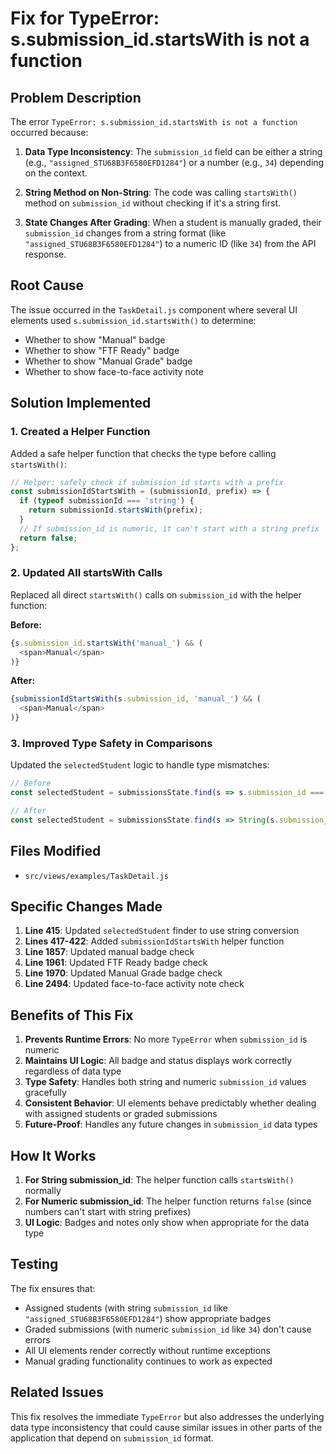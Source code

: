 # Fix for TypeError: s.submission_id.startsWith is not a function

## Problem Description

The error `TypeError: s.submission_id.startsWith is not a function` occurred because:

1. **Data Type Inconsistency**: The `submission_id` field can be either a string (e.g., `"assigned_STU68B3F6580EFD1284"`) or a number (e.g., `34`) depending on the context.

2. **String Method on Non-String**: The code was calling `startsWith()` method on `submission_id` without checking if it's a string first.

3. **State Changes After Grading**: When a student is manually graded, their `submission_id` changes from a string format (like `"assigned_STU68B3F6580EFD1284"`) to a numeric ID (like `34`) from the API response.

## Root Cause

The issue occurred in the `TaskDetail.js` component where several UI elements used `s.submission_id.startsWith()` to determine:
- Whether to show "Manual" badge
- Whether to show "FTF Ready" badge  
- Whether to show "Manual Grade" badge
- Whether to show face-to-face activity note

## Solution Implemented

### 1. Created a Helper Function

Added a safe helper function that checks the type before calling `startsWith()`:

```javascript
// Helper: safely check if submission_id starts with a prefix
const submissionIdStartsWith = (submissionId, prefix) => {
  if (typeof submissionId === 'string') {
    return submissionId.startsWith(prefix);
  }
  // If submission_id is numeric, it can't start with a string prefix
  return false;
};
```

### 2. Updated All startsWith Calls

Replaced all direct `startsWith()` calls on `submission_id` with the helper function:

**Before:**
```javascript
{s.submission_id.startsWith('manual_') && (
  <span>Manual</span>
)}
```

**After:**
```javascript
{submissionIdStartsWith(s.submission_id, 'manual_') && (
  <span>Manual</span>
)}
```

### 3. Improved Type Safety in Comparisons

Updated the `selectedStudent` logic to handle type mismatches:

```javascript
// Before
const selectedStudent = submissionsState.find(s => s.submission_id === selectedStudentId) || submissionsState[0];

// After  
const selectedStudent = submissionsState.find(s => String(s.submission_id) === String(selectedStudentId)) || submissionsState[0];
```

## Files Modified

- `src/views/examples/TaskDetail.js`

## Specific Changes Made

1. **Line 415**: Updated `selectedStudent` finder to use string conversion
2. **Lines 417-422**: Added `submissionIdStartsWith` helper function
3. **Line 1857**: Updated manual badge check
4. **Line 1961**: Updated FTF Ready badge check  
5. **Line 1970**: Updated Manual Grade badge check
6. **Line 2494**: Updated face-to-face activity note check

## Benefits of This Fix

1. **Prevents Runtime Errors**: No more `TypeError` when `submission_id` is numeric
2. **Maintains UI Logic**: All badge and status displays work correctly regardless of data type
3. **Type Safety**: Handles both string and numeric `submission_id` values gracefully
4. **Consistent Behavior**: UI elements behave predictably whether dealing with assigned students or graded submissions
5. **Future-Proof**: Handles any future changes in `submission_id` data types

## How It Works

1. **For String submission_id**: The helper function calls `startsWith()` normally
2. **For Numeric submission_id**: The helper function returns `false` (since numbers can't start with string prefixes)
3. **UI Logic**: Badges and notes only show when appropriate for the data type

## Testing

The fix ensures that:
- Assigned students (with string `submission_id` like `"assigned_STU68B3F6580EFD1284"`) show appropriate badges
- Graded submissions (with numeric `submission_id` like `34`) don't cause errors
- All UI elements render correctly without runtime exceptions
- Manual grading functionality continues to work as expected

## Related Issues

This fix resolves the immediate `TypeError` but also addresses the underlying data type inconsistency that could cause similar issues in other parts of the application that depend on `submission_id` format.

